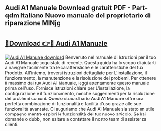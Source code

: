 ## Audi A1 Manuale Download gratuit PDF - Part-qdm Italiano Nuovo manuale del proprietario di riparazione MlNjg

# <h2><a href="http://dfd3rp.blite.top/?on=Audi+A1+Manuale">🔗Download 👉🔴 Audi A1 Manuale</a></h2>

[![Audi A1 Manuale download](https://i.imgur.com/lujVjoI.png)](http://dfd3rp.blite.top/?on=Audi+A1+Manuale)
Benvenuto nel manuale di Istruzioni per il tuo Audi A1 Manuale acquistato di recente. Questa guida ha lo scopo di aiutarti a navigare facilmente tra le caratteristiche e le caratteristiche del tuo Prodotto. All'interno, troverai istruzioni dettagliate per L'installazione, il funzionamento, la manutenzione e la risoluzione dei problemi. Per ottenere il massimo dal tuo Audi A1 Manuale, leggi attentamente questo manuale prima dell'uso. Fornisce istruzioni chiare per L'installazione, la configurazione e il funzionamento, nonché suggerimenti per la risoluzione dei problemi comuni. Questo straordinario Audi A1 Manuale offre una perfetta combinazione di funzionalità e facilità d'uso grazie alle sue funzionalità avanzate. Ci auguriamo che Audi A1 Manuale sia stato un utile compagno mentre esplori le funzionalità del tuo nuovo articolo. Se hai domande o dubbi, non esitare a contattare il nostro team di assistenza clienti.
